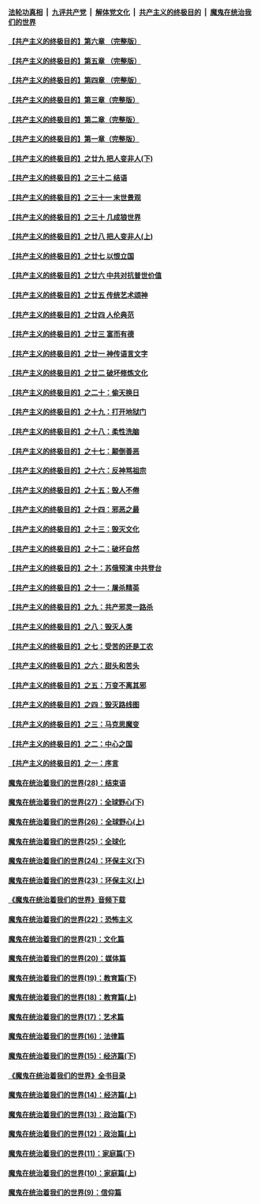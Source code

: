 

####  [法轮功真相](../../../../basic/blob/master/README.md?t=05280601) &nbsp;|&nbsp; [九评共产党](../../../../9ping.md/blob/master/README.md?t=05280601) &nbsp;|&nbsp; [解体党文化](../../../../jtdwh.md/blob/master/README.md?t=05280601)  &nbsp;|&nbsp; [共产主义的终极目的](../../../../gczydzjmd.md/blob/master/README.md?t=05280601) &nbsp;|&nbsp; [魔鬼在统治我们的世界](../../../../mgztzwmdsj.md/blob/master/README.md?t=05280601) 

#### [【共产主义的终极目的】第六章 （完整版）](../pages/nsc422/n11428913.md?t=05280601) 

#### [【共产主义的终极目的】第五章 （完整版）](../pages/nsc422/n11428912.md?t=05280601) 

#### [【共产主义的终极目的】第四章 （完整版）](../pages/nsc422/n11428907.md?t=05280601) 

#### [【共产主义的终极目的】第三章（完整版）](../pages/nsc422/n11428848.md?t=05280601) 

#### [【共产主义的终极目的】第二章（完整版）](../pages/nsc422/n11428831.md?t=05280601) 

#### [【共产主义的终极目的】第一章（完整版）](../pages/nsc422/n11417651.md?t=05280601) 

#### [【共产主义的终极目的】之廿九 把人变非人(下)](../pages/nsc422/n11344140.md?t=05280601) 

#### [【共产主义的终极目的】之三十二 结语](../pages/nsc422/n11360535.md?t=05280601) 

#### [【共产主义的终极目的】之三十一 末世景观](../pages/nsc422/n11351129.md?t=05280601) 

#### [【共产主义的终极目的】之三十 几成狼世界](../pages/nsc422/n11348280.md?t=05280601) 

#### [【共产主义的终极目的】之廿八 把人变非人(上)](../pages/nsc422/n11340492.md?t=05280601) 

#### [【共产主义的终极目的】之廿七 以恨立国](../pages/nsc422/n11336944.md?t=05280601) 

#### [【共产主义的终极目的】之廿六 中共对抗普世价值](../pages/nsc422/n11324785.md?t=05280601) 

#### [【共产主义的终极目的】之廿五 传统艺术颂神](../pages/nsc422/n11296396.md?t=05280601) 

#### [【共产主义的终极目的】之廿四 人伦典范](../pages/nsc422/n11296397.md?t=05280601) 

#### [【共产主义的终极目的】之廿三 富而有德](../pages/nsc422/n11283598.md?t=05280601) 

#### [【共产主义的终极目的】之廿一 神传语言文字](../pages/nsc422/n11263265.md?t=05280601) 

#### [【共产主义的终极目的】之廿二 破坏修炼文化](../pages/nsc422/n11245728.md?t=05280601) 

#### [【共产主义的终极目的】之二十：偷天换日](../pages/nsc422/n11238846.md?t=05280601) 

#### [【共产主义的终极目的】之十九：打开地狱门](../pages/nsc422/n11206376.md?t=05280601) 

#### [【共产主义的终极目的】之十八：柔性洗脑](../pages/nsc422/n11199994.md?t=05280601) 

#### [【共产主义的终极目的】之十七：颠倒善恶](../pages/nsc422/n11179782.md?t=05280601) 

#### [【共产主义的终极目的】之十六：反神骂祖宗](../pages/nsc422/n11166798.md?t=05280601) 

#### [【共产主义的终极目的】之十五：毁人不倦](../pages/nsc422/n11166792.md?t=05280601) 

#### [【共产主义的终极目的】之十四：邪恶之最](../pages/nsc422/n11150249.md?t=05280601) 

#### [【共产主义的终极目的】之十三：毁灭文化](../pages/nsc422/n11135227.md?t=05280601) 

#### [【共产主义的终极目的】之十二：破坏自然](../pages/nsc422/n11135214.md?t=05280601) 

#### [【共产主义的终极目的】之十：苏俄预演 中共登台](../pages/nsc422/n11118424.md?t=05280601) 

#### [【共产主义的终极目的】之十一：屠杀精英](../pages/nsc422/n11118442.md?t=05280601) 

#### [【共产主义的终极目的】之九：共产邪灵一路杀](../pages/nsc422/n11114139.md?t=05280601) 

#### [【共产主义的终极目的】之八：毁灭人类](../pages/nsc422/n11108503.md?t=05280601) 

#### [【共产主义的终极目的】之七：受苦的还是工农](../pages/nsc422/n11101809.md?t=05280601) 

#### [【共产主义的终极目的】之六：甜头和苦头](../pages/nsc422/n11096971.md?t=05280601) 

#### [【共产主义的终极目的】之五：万变不离其邪](../pages/nsc422/n11091285.md?t=05280601) 

#### [【共产主义的终极目的】之四：毁灭路线图](../pages/nsc422/n11086284.md?t=05280601) 

#### [【共产主义的终极目的】之三：马克思魔变](../pages/nsc422/n11061941.md?t=05280601) 

#### [【共产主义的终极目的】之二：中心之国](../pages/nsc422/n11047728.md?t=05280601) 

#### [【共产主义的终极目的】之一：序言](../pages/nsc422/n11086077.md?t=05280601) 

#### [魔鬼在统治着我们的世界(28)：结束语](../pages/nsc422/n10936246.md?t=05280601) 

#### [魔鬼在统治着我们的世界(27)：全球野心(下)](../pages/nsc422/n10928319.md?t=05280601) 

#### [魔鬼在统治着我们的世界(26)：全球野心(上)](../pages/nsc422/n10900318.md?t=05280601) 

#### [魔鬼在统治着我们的世界(25)：全球化](../pages/nsc422/n10788205.md?t=05280601) 

#### [魔鬼在统治着我们的世界(24)：环保主义(下)](../pages/nsc422/n10695307.md?t=05280601) 

#### [魔鬼在统治着我们的世界(23)：环保主义(上)](../pages/nsc422/n10688613.md?t=05280601) 

#### [《魔鬼在统治着我们的世界》音频下载](../pages/nsc422/n10635553.md?t=05280601) 

#### [魔鬼在统治着我们的世界(22)：恐怖主义](../pages/nsc422/n10614727.md?t=05280601) 

#### [魔鬼在统治着我们的世界(21)：文化篇](../pages/nsc422/n10597706.md?t=05280601) 

#### [魔鬼在统治着我们的世界(20)：媒体篇](../pages/nsc422/n10586579.md?t=05280601) 

#### [魔鬼在统治着我们的世界(19)：教育篇(下)](../pages/nsc422/n10564808.md?t=05280601) 

#### [魔鬼在统治着我们的世界(18)：教育篇(上)](../pages/nsc422/n10526970.md?t=05280601) 

#### [魔鬼在统治着我们的世界(17)：艺术篇](../pages/nsc422/n10499093.md?t=05280601) 

#### [魔鬼在统治着我们的世界(16)：法律篇](../pages/nsc422/n10485969.md?t=05280601) 

#### [魔鬼在统治着我们的世界(15)：经济篇(下)](../pages/nsc422/n10469975.md?t=05280601) 

#### [《魔鬼在统治着我们的世界》全书目录](../pages/nsc422/n10464261.md?t=05280601) 

#### [魔鬼在统治着我们的世界(14)：经济篇(上)](../pages/nsc422/n10457370.md?t=05280601) 

#### [魔鬼在统治着我们的世界(13)：政治篇(下)](../pages/nsc422/n10448270.md?t=05280601) 

#### [魔鬼在统治着我们的世界(12)：政治篇(上)](../pages/nsc422/n10444576.md?t=05280601) 

#### [魔鬼在统治着我们的世界(11)：家庭篇(下)](../pages/nsc422/n10440961.md?t=05280601) 

#### [魔鬼在统治着我们的世界(10)：家庭篇(上)](../pages/nsc422/n10435448.md?t=05280601) 

#### [魔鬼在统治着我们的世界(9)：信仰篇](../pages/nsc422/n10432159.md?t=05280601) 

